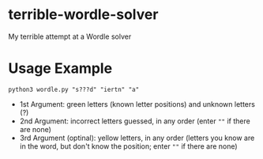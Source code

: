 # terrible-wordle-solver
My terrible attempt at a Wordle solver

# Usage Example
`python3 wordle.py "s???d" "iertn" "a"`
- 1st Argument: green letters (known letter positions) and unknown letters (?)
- 2nd Argument: incorrect letters guessed, in any order (enter `""` if there are none)
- 3rd Argument (optinal): yellow letters, in any order (letters you know are in the word, but don't know the position; enter `""` if there are none)
